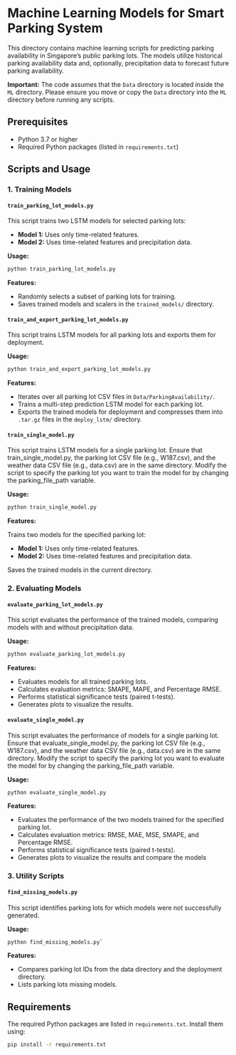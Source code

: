 # Machine Learning Models for Smart Parking System

This directory contains machine learning scripts for predicting parking availability in Singapore’s public parking lots. The models utilize historical parking availability data and, optionally, precipitation data to forecast future parking availability.

**Important:** The code assumes that the `Data` directory is located inside the `ML` directory. Please ensure you move or copy the `Data` directory into the `ML` directory before running any scripts.

## Prerequisites

- Python 3.7 or higher
- Required Python packages (listed in `requirements.txt`)

## Scripts and Usage

### 1. Training Models

#### `train_parking_lot_models.py`

This script trains two LSTM models for selected parking lots:

- **Model 1:** Uses only time-related features.
- **Model 2:** Uses time-related features and precipitation data.

**Usage:**

```bash
python train_parking_lot_models.py
```

**Features:**

- Randomly selects a subset of parking lots for training.
- Saves trained models and scalers in the `trained_models/` directory.

#### `train_and_export_parking_lot_models.py`

This script trains LSTM models for all parking lots and exports them for deployment.

**Usage:**

```bash
python train_and_export_parking_lot_models.py
```

**Features:**

- Iterates over all parking lot CSV files in `Data/ParkingAvailability/`.
- Trains a multi-step prediction LSTM model for each parking lot.
- Exports the trained models for deployment and compresses them into `.tar.gz` files in the `deploy_lstm/` directory.

#### `train_single_model.py`

This script trains LSTM models for a single parking lot. Ensure that train_single_model.py, the parking lot CSV file (e.g., W187.csv), and the weather data CSV file (e.g., data.csv) are in the same directory. Modify the script to specify the parking lot you want to train the model for by changing the parking_file_path variable.

**Usage:**

```bash
python train_single_model.py
```

**Features:**

Trains two models for the specified parking lot:

- **Model 1:** Uses only time-related features.
- **Model 2:** Uses time-related features and precipitation data.

Saves the trained models in the current directory.

### 2. Evaluating Models

#### `evaluate_parking_lot_models.py`

This script evaluates the performance of the trained models, comparing models with and without precipitation data.

**Usage:**

```bash
python evaluate_parking_lot_models.py
```

**Features:**

- Evaluates models for all trained parking lots.
- Calculates evaluation metrics: SMAPE, MAPE, and Percentage RMSE.
- Performs statistical significance tests (paired t-tests).
- Generates plots to visualize the results.

#### `evaluate_single_model.py`

This script evaluates the performance of models for a single parking lot. Ensure that evaluate_single_model.py, the parking lot CSV file (e.g., W187.csv), and the weather data CSV file (e.g., data.csv) are in the same directory. Modify the script to specify the parking lot you want to evaluate the model for by changing the parking_file_path variable.

**Usage:**

```bash
python evaluate_single_model.py
```

**Features:**

- Evaluates the performance of the two models trained for the specified parking lot.
- Calculates evaluation metrics: RMSE, MAE, MSE, SMAPE, and Percentage RMSE.
- Performs statistical significance tests (paired t-tests).
- Generates plots to visualize the results and compare the models


### 3. Utility Scripts

#### `find_missing_models.py`

This script identifies parking lots for which models were not successfully generated.

**Usage:**

```bash
python find_missing_models.py`
```

**Features:**

- Compares parking lot IDs from the data directory and the deployment directory.
- Lists parking lots missing models.

## Requirements

The required Python packages are listed in `requirements.txt`. Install them using:

```bash
pip install -r requirements.txt
```
